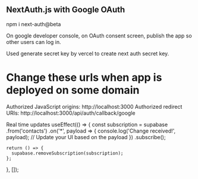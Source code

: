 ## NextAuth.js with Google OAuth

npm i next-auth@beta

On google developer console, on OAuth consent screen, publish the app so other users can log in.

Used generate secret key by vercel to create next auth secret key.

# Change these urls when app is deployed on some domain

Authorized JavaScript origins: http://localhost:3000
Authorized redirect URIs: http://localhost:3000/api/auth/callback/google

Real time updates
useEffect(() => {
const subscription = supabase
.from('contacts')
.on('\*', payload => {
console.log('Change received!', payload);
// Update your UI based on the payload
})
.subscribe();

    return () => {
      supabase.removeSubscription(subscription);
    };

}, []);
